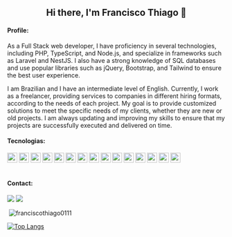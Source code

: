 
<h2 align="center">Hi there, I'm Francisco Thiago 👋</h2>

<h4 align="left">Profile:</h4>

  <p>As a Full Stack web developer, I have proficiency in several technologies, including PHP, TypeScript, and Node.js, and specialize in frameworks such as Laravel and NestJS. I also have a strong knowledge of SQL databases and use popular libraries such as jQuery, Bootstrap, and Tailwind to ensure the best user experience.

I am Brazilian and I have an intermediate level of English. Currently, I work as a freelancer, providing services to companies in different hiring formats, according to the needs of each project. My goal is to provide customized solutions to meet the specific needs of my clients, whether they are new or old projects. I am always updating and improving my skills to ensure that my projects are successfully executed and delivered on time.</p>  

 <h4 align="left">Tecnologias:</h4>
 
  <div>
  <img height= "23"src= "https://img.shields.io/badge/JavaScript-323330?style=for-the-badge&logo=javascript&logoColor=F7DF1E"/>
<img height="23" src="https://img.shields.io/badge/TypeScript-323330?style=for-the-badge&logo=typescript&logoColor=FFF&color=007ACC" />
  <img height= "23"src= "https://img.shields.io/badge/PHP-777BB4?style=for-the-badge&logo=php&logoColor=white"/>
  <img height= "23"src= "https://img.shields.io/badge/laravel-%23FF2D20.svg?style=for-the-badge&logo=laravel&logoColor=white"/>
  <img height= "23"src= "https://img.shields.io/badge/Next.js-000000?style=for-the-badge&logo=next.js&logoColor=white"/>
  <img height= "23"src= "https://img.shields.io/badge/Tailwind_CSS-38B2AC?style=for-the-badge&logo=tailwind-css&logoColor=white"/>
  <img height= "23"src= "https://img.shields.io/badge/MySQL-005C84?style=for-the-badge&logo=mysql&logoColor=white"/>
  <img height= "23"src= " https://img.shields.io/badge/PostgreSQL-316192?style=for-the-badge&logo=postgresql&logoColor=white"/> 
  <img height= "23"src= "https://img.shields.io/badge/MariaDB-003545?style=for-the-badge&logo=mariadb&logoColor=white"/>
  <img height= "23"src= "https://img.shields.io/badge/GIT-E44C30?style=for-the-badge&logo=git&logoColor=white"/>
  <img height= "23"src= "https://img.shields.io/badge/npm-CB3837?style=for-the-badge&logo=npm&logoColor=white"/>
  <img height= "23"src= "https://img.shields.io/badge/Yarn-2C8EBB?style=for-the-badge&logo=yarn&logoColor=white"/>
  <img height= "23"src= "https://img.shields.io/badge/Insomnia-5849be?style=for-the-badge&logo=Insomnia&logoColor=white"/>
  <img height= "23"src= "https://img.shields.io/badge/Postman-FF6C37?style=for-the-badge&logo=Postman&logoColor=white"/>
  <img height= "23"src= "https://img.shields.io/badge/Docker-2CA5E0?style=for-the-badge&logo=docker&logoColor=white"/>
  
 


 </div>
 
 <br> 

<h4 align="left">Contact:</h4>

<a href = "mailto:franciscothiago0111@gmail.com"><img src="https://img.shields.io/badge/Gmail-D14836?style=for-the-badge&logo=gmail&logoColor=white" target="_blank"></a>
<a href="https://www.linkedin.com/in/franciscothiago/" target="_blank"><img src="https://img.shields.io/badge/-LinkedIn-%230077B5?style=for-the-badge&logo=linkedin&logoColor=white" target="_blank"></a>   
</div>


<p>&nbsp;<img align="justify" src="https://github-readme-stats.vercel.app/api?username=franciscothiago0111&show_icons=true&locale=en" alt="franciscothiago0111" /></p>

[![Top Langs](https://github-readme-stats.vercel.app/api/top-langs/?username=franciscothiago0111&layout=compact)](https://github.com/anuraghazra/github-readme-stats)
